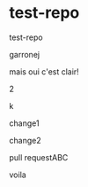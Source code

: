 # test-repo

test-repo

garronej

mais oui c'est clair!

2

k

change1

change2


pull requestABC

voila

